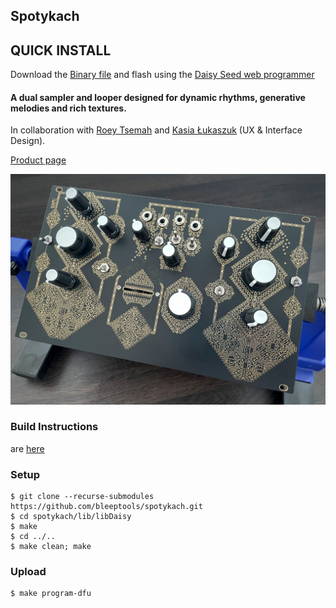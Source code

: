 ## Spotykach

## QUICK INSTALL
Download the [Binary file](https://github.com/Synthux-Academy/simple-designer-instruments/raw/main/official/spotykach/spotykach.bin) and flash using the [Daisy Seed web programmer](https://electro-smith.github.io/Programmer/)

#### A dual sampler and looper designed for dynamic rhythms, generative melodies and rich textures.
In collaboration with [Roey Tsemah](https://www.linkedin.com/in/roeytsemah/?originalSubdomain=nl) and [Kasia Łukaszuk](https://www.instagram.com/kasia.luk._/) (UX & Interface Design).

[Product page](https://www.synthux.academy/simple/spotykach)

<img src="pic/final.assembly.jpg" width="800px"/>



### Build Instructions
are [here](build.md)

### Setup
```shell
$ git clone --recurse-submodules https://github.com/bleeptools/spotykach.git
$ cd spotykach/lib/libDaisy
$ make
$ cd ../.. 
$ make clean; make
```

### Upload
```shell
$ make program-dfu
```
